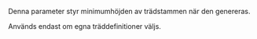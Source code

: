 Denna parameter styr minimumhöjden av trädstammen när den genereras.

Används endast om egna träddefinitioner väljs.